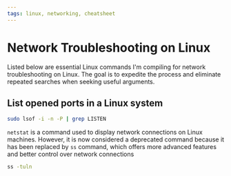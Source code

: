 ```yaml
---
tags: linux, networking, cheatsheet
---
```

# Network Troubleshooting on Linux

Listed below are essential Linux commands I'm compiling for network
troubleshooting on Linux. The goal is to expedite the process and eliminate
repeated searches when seeking useful arguments.
## List opened ports in a Linux system

```bash
sudo lsof -i -n -P | grep LISTEN
```

`netstat` is a command used to display network connections on Linux machines.
However, it is now considered a deprecated command because it has been replaced
by `ss` command, which offers more advanced features and better control over
network connections

```bash
ss -tuln
```
